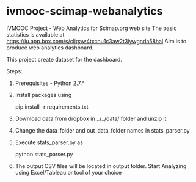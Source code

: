# ivmooc-scimap-webanalytics

IVMOOC Project - Web Analytics for Scimap.org web site
The basic statistics is available at https://iu.app.box.com/s/cliqaw4txcnu1c3aw2t3iywgnda58hal
Aim is to produce web analytics dashboard.

This project create dataset for the dashboard.

Steps:

1. Prerequisites - Python 2.7.*
2. Install packages using

    pip install -r requirements.txt

3. Download data from dropbox in ../../data/ folder and unzip it
4. Change the data_folder and out_data_folder names in stats_parser.py
5. Execute stats_parser.py as

    python stats_parser.py
6. The output CSV files will be located in output folder. Start Analyzing
using Excel/Tableau or tool of your choice
